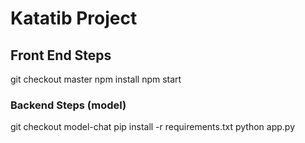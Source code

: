 # Katatib Project


## Front End Steps 

git checkout master 
npm install 
npm start 


### Backend Steps (model)

git checkout model-chat
pip install -r requirements.txt
python app.py
